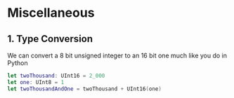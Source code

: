 # Miscellaneous

## 1. Type Conversion

We can convert a 8 bit unsigned integer to an 16 bit one much like you do in Python

```swift
let twoThousand: UInt16 = 2_000
let one: UInt8 = 1
let twoThousandAndOne = twoThousand + UInt16(one)
```
